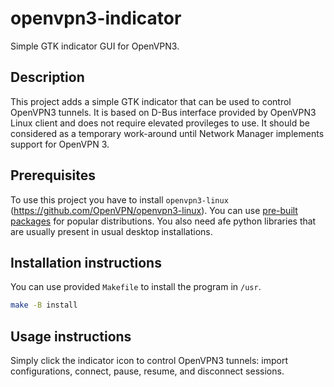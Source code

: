# openvpn3-indicator

Simple GTK indicator GUI for OpenVPN3.

## Description

This project adds a simple GTK indicator that can be used to control OpenVPN3 tunnels.
It is based on D-Bus interface provided by OpenVPN3 Linux client and does not require elevated provileges to use.
It should be considered as a temporary work-around until Network Manager implements support for OpenVPN 3.

## Prerequisites

To use this project you have to install `openvpn3-linux` (https://github.com/OpenVPN/openvpn3-linux).
You can use [pre-built packages](https://community.openvpn.net/openvpn/wiki/OpenVPN3Linux) for popular distributions.
You also need afe python libraries that are usually present in usual desktop installations.

## Installation instructions

You can use provided `Makefile` to install the program in `/usr`.

```sh
make -B install
```

## Usage instructions

Simply click the indicator icon to control OpenVPN3 tunnels: import configurations, connect, pause, resume, and disconnect sessions.
